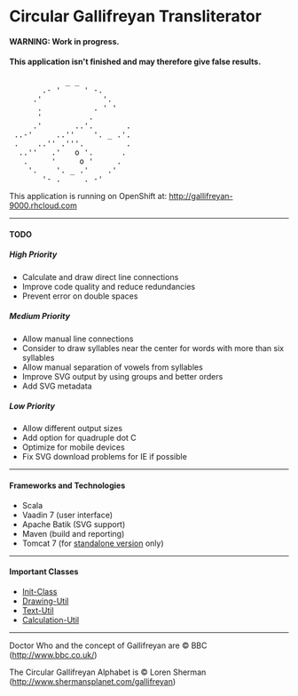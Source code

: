 # Circular Gallifreyan Transliterator

#### WARNING: Work in progress.
#### This application isn't finished and may therefore give false results.

<pre>
            _ _
       .- '     ' -.
     .'             '.
      .           . ' '
      '          .
     .'       ..'.       .
 ..-'     ..''    '. _ .'.
 .    ..'' .'''.         .
  ..''   .'   o '.      .
   .     '     o '     .
    '.    '. _ .'    .'
       '- . _ _ . -'
</pre>

This application is running on OpenShift at: http://gallifreyan-9000.rhcloud.com

---------------------------------------

#### TODO

##### High Priority

* Calculate and draw direct line connections
* Improve code quality and reduce redundancies
* Prevent error on double spaces

##### Medium Priority

* Allow manual line connections
* Consider to draw syllables near the center for words with more than six syllables
* Allow manual separation of vowels from syllables
* Improve SVG output by using groups and better orders
* Add SVG metadata

##### Low Priority

* Allow different output sizes
* Add option for quadruple dot C
* Optimize for mobile devices
* Fix SVG download problems for IE if possible

---------------------------------------

#### Frameworks and Technologies

* Scala
* Vaadin 7 (user interface)
* Apache Batik (SVG support)
* Maven (build and reporting)
* Tomcat 7 (for [standalone version](/deployments/standalone/gallifreyan) only)

---------------------------------------

#### Important Classes

* [Init-Class](/src/main/scala/gallifreyan/GallifreyanInit.scala)
* [Drawing-Util](/src/main/scala/gallifreyan/util/DrawUtil.scala)
* [Text-Util](/src/main/scala/gallifreyan/util/TextUtil.scala)
* [Calculation-Util](/src/main/scala/gallifreyan/util/CalcUtil.scala)

---------------------------------------

Doctor Who and the concept of Gallifreyan are © BBC (http://www.bbc.co.uk/)

The Circular Gallifreyan Alphabet is © Loren Sherman (http://www.shermansplanet.com/gallifreyan)
